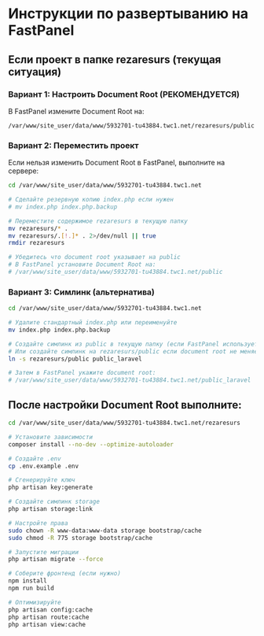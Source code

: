 # Инструкции по развертыванию на FastPanel

## Если проект в папке rezaresurs (текущая ситуация)

### Вариант 1: Настроить Document Root (РЕКОМЕНДУЕТСЯ)

В FastPanel измените Document Root на:
```
/var/www/site_user/data/www/5932701-tu43884.twc1.net/rezaresurs/public
```

### Вариант 2: Переместить проект

Если нельзя изменить Document Root в FastPanel, выполните на сервере:

```bash
cd /var/www/site_user/data/www/5932701-tu43884.twc1.net

# Сделайте резервную копию index.php если нужен
# mv index.php index.php.backup

# Переместите содержимое rezaresurs в текущую папку
mv rezaresurs/* .
mv rezaresurs/.[!.]* . 2>/dev/null || true
rmdir rezaresurs

# Убедитесь что document root указывает на public
# В FastPanel установите Document Root на:
# /var/www/site_user/data/www/5932701-tu43884.twc1.net/public
```

### Вариант 3: Симлинк (альтернатива)

```bash
cd /var/www/site_user/data/www/5932701-tu43884.twc1.net

# Удалите стандартный index.php или переименуйте
mv index.php index.php.backup

# Создайте симлинк из public в текущую папку (если FastPanel использует эту папку как document root)
# Или создайте симлинк на rezaresurs/public если document root не меняется
ln -s rezaresurs/public public_laravel

# Затем в FastPanel укажите document root:
# /var/www/site_user/data/www/5932701-tu43884.twc1.net/public_laravel
```

## После настройки Document Root выполните:

```bash
cd /var/www/site_user/data/www/5932701-tu43884.twc1.net/rezaresurs

# Установите зависимости
composer install --no-dev --optimize-autoloader

# Создайте .env
cp .env.example .env

# Сгенерируйте ключ
php artisan key:generate

# Создайте симлинк storage
php artisan storage:link

# Настройте права
sudo chown -R www-data:www-data storage bootstrap/cache
sudo chmod -R 775 storage bootstrap/cache

# Запустите миграции
php artisan migrate --force

# Соберите фронтенд (если нужно)
npm install
npm run build

# Оптимизируйте
php artisan config:cache
php artisan route:cache
php artisan view:cache
```

